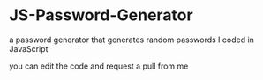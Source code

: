 # JS-Password-Generator
a password generator that generates random passwords I coded in JavaScript

you can edit the code and request a pull from me
